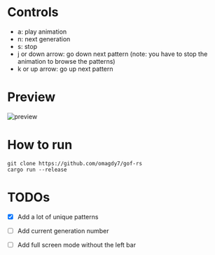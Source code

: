 # Controls
* a: play animation
* n: next generation
* s: stop
* j or down arrow: go down next pattern (note: you have to stop the animation to browse the patterns)
* k or up arrow: go up next pattern


# Preview
![preview](./gifs/preview.gif)


# How to run
```
git clone https://github.com/omagdy7/gof-rs
cargo run --release
```

# TODOs
- [x] Add a lot of unique patterns
- [ ] Add current generation number
- [ ] Add full screen mode without the left bar


